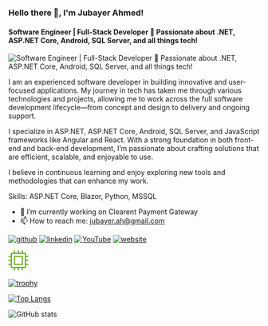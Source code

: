 ### Hello there 👋, I'm Jubayer Ahmed!
#### Software Engineer | Full-Stack Developer 🔹 Passionate about .NET, ASP.NET Core, Android, SQL Server, and all things tech!
![Software Engineer | Full-Stack Developer 🔹 Passionate about .NET, ASP.NET Core, Android, SQL Server, and all things tech!](https://media.licdn.com/dms/image/v2/D5616AQGxn4VIJdD4Aw/profile-displaybackgroundimage-shrink_350_1400/profile-displaybackgroundimage-shrink_350_1400/0/1730782438881?e=1736380800&v=beta&t=mKn5mMO_PiJ_KEt866TkivHHKV-NA-oMt243GPfKbXA)

I am an experienced software developer in building innovative and user-focused applications. My journey in tech has taken me through various technologies and projects, allowing me to work across the full software development lifecycle—from concept and design to delivery and ongoing support.

I specialize in ASP.NET, ASP.NET Core, Android, SQL Server, and JavaScript frameworks like Angular and React. With a strong foundation in both front-end and back-end development, I’m  passionate about crafting solutions that are efficient, scalable, and enjoyable to use.

I believe in continuous learning and enjoy exploring new tools and methodologies that can enhance my work.

Skills: ASP.NET Core, Blazor, Python, MSSQL

- 🔭 I’m currently working on Clearent Payment Gateway 
- 📫 How to reach me: jubayer.ah@gmail.com 


[<img src='https://cdn.jsdelivr.net/npm/simple-icons@3.0.1/icons/github.svg' alt='github' height='40'>](https://github.com/https://github.com/jubayerdevs)  [<img src='https://cdn.jsdelivr.net/npm/simple-icons@3.0.1/icons/linkedin.svg' alt='linkedin' height='40'>](https://www.linkedin.com/in/https://www.linkedin.com/in/jubayerahmed/)  [<img src='https://cdn.jsdelivr.net/npm/simple-icons@3.0.1/icons/youtube.svg' alt='YouTube' height='40'>](https://www.youtube.com/channel/https://www.youtube.com/@codemagnets7208)  [<img src='https://cdn.jsdelivr.net/npm/simple-icons@3.0.1/icons/icloud.svg' alt='website' height='40'>](https://jubayerdevs.blogspot.com/)  

<a href='https://docs.github.com/en/developers'><img src='https://raw.githubusercontent.com/acervenky/animated-github-badges/master/assets/devbadge.gif' width='40' height='40'></a> 

[![trophy](https://github-profile-trophy.vercel.app/?username=https://github.com/jubayerdevs)](https://github.com/ryo-ma/github-profile-trophy)

[![Top Langs](https://github-readme-stats.vercel.app/api/top-langs/?username=https://github.com/jubayerdevs)](https://github.com/anuraghazra/github-readme-stats)

![GitHub stats](https://github-readme-stats.vercel.app/api?username=https://github.com/jubayerdevs&show_icons=true)  



<!--
**jubayerdevs/jubayerdevs** is a ✨ _special_ ✨ repository because its `README.md` (this file) appears on your GitHub profile.

Here are some ideas to get you started:

- 🔭 I’m currently working on ...
- 🌱 I’m currently learning ...
- 👯 I’m looking to collaborate on ...
- 🤔 I’m looking for help with ...
- 💬 Ask me about ...
- 📫 How to reach me: ...
- 😄 Pronouns: ...
- ⚡ Fun fact: ...
-->
